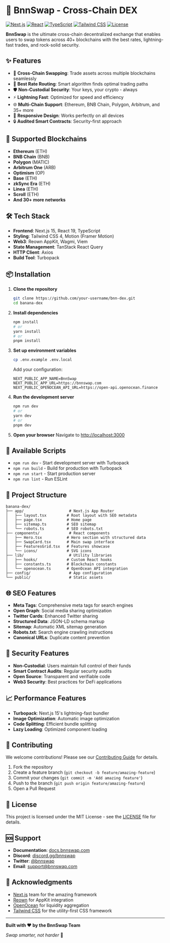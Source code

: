 # 🍌 BnnSwap - Cross-Chain DEX

[![Next.js](https://img.shields.io/badge/Next.js-15.5.0-black)](https://nextjs.org/)
[![React](https://img.shields.io/badge/React-19.1.0-blue)](https://reactjs.org/)
[![TypeScript](https://img.shields.io/badge/TypeScript-5.0-blue)](https://www.typescriptlang.org/)
[![Tailwind CSS](https://img.shields.io/badge/Tailwind_CSS-4.0-blue)](https://tailwindcss.com/)
[![License](https://img.shields.io/badge/License-MIT-green.svg)](LICENSE)

**BnnSwap** is the ultimate cross-chain decentralized exchange that enables users to swap tokens across 40+ blockchains with the best rates, lightning-fast trades, and rock-solid security.

## ✨ Features

- 🔄 **Cross-Chain Swapping**: Trade assets across multiple blockchains seamlessly
- 🎯 **Best Rate Routing**: Smart algorithm finds optimal trading paths
- 🛡️ **Non-Custodial Security**: Your keys, your crypto - always
- ⚡ **Lightning Fast**: Optimized for speed and efficiency
- 🌐 **Multi-Chain Support**: Ethereum, BNB Chain, Polygon, Arbitrum, and 35+ more
- 📱 **Responsive Design**: Works perfectly on all devices
- 🔒 **Audited Smart Contracts**: Security-first approach

## 🚀 Supported Blockchains

- **Ethereum** (ETH)
- **BNB Chain** (BNB)
- **Polygon** (MATIC)
- **Arbitrum One** (ARB)
- **Optimism** (OP)
- **Base** (ETH)
- **zkSync Era** (ETH)
- **Linea** (ETH)
- **Scroll** (ETH)
- **And 30+ more networks**

## 🛠️ Tech Stack

- **Frontend**: Next.js 15, React 19, TypeScript
- **Styling**: Tailwind CSS 4, Motion (Framer Motion)
- **Web3**: Reown AppKit, Wagmi, Viem
- **State Management**: TanStack React Query
- **HTTP Client**: Axios
- **Build Tool**: Turbopack

## 📦 Installation

1. **Clone the repository**
   ```bash
   git clone https://github.com/your-username/bnn-dex.git
   cd banana-dex
   ```

2. **Install dependencies**
   ```bash
   npm install
   # or
   yarn install
   # or
   pnpm install
   ```

3. **Set up environment variables**
   ```bash
   cp .env.example .env.local
   ```
   
   Add your configuration:
   ```env
   NEXT_PUBLIC_APP_NAME=BnnSwap
   NEXT_PUBLIC_APP_URL=https://bnnswap.com
   NEXT_PUBLIC_OPENOCEAN_API_URL=https://open-api.openocean.finance
   ```

4. **Run the development server**
   ```bash
   npm run dev
   # or
   yarn dev
   # or
   pnpm dev
   ```

5. **Open your browser**
   Navigate to [http://localhost:3000](http://localhost:3000)

## 🔧 Available Scripts

- `npm run dev` - Start development server with Turbopack
- `npm run build` - Build for production with Turbopack
- `npm run start` - Start production server
- `npm run lint` - Run ESLint

## 📁 Project Structure

```
banana-dex/
├── app/                    # Next.js App Router
│   ├── layout.tsx         # Root layout with SEO metadata
│   ├── page.tsx           # Home page
│   ├── sitemap.ts         # SEO sitemap
│   └── robots.ts          # SEO robots.txt
├── components/             # React components
│   ├── Hero.tsx           # Hero section with structured data
│   ├── SwapCard.tsx       # Main swap interface
│   ├── FeaturesGrid.tsx   # Features showcase
│   └── icons/             # SVG icons
├── lib/                    # Utility libraries
│   ├── hooks/             # Custom React hooks
│   ├── constants.ts       # Blockchain constants
│   └── openocean.ts       # OpenOcean API integration
├── config/                 # App configuration
└── public/                 # Static assets
```

## 🌐 SEO Features

- **Meta Tags**: Comprehensive meta tags for search engines
- **Open Graph**: Social media sharing optimization
- **Twitter Cards**: Enhanced Twitter sharing
- **Structured Data**: JSON-LD schema markup
- **Sitemap**: Automatic XML sitemap generation
- **Robots.txt**: Search engine crawling instructions
- **Canonical URLs**: Duplicate content prevention

## 🔐 Security Features

- **Non-Custodial**: Users maintain full control of their funds
- **Smart Contract Audits**: Regular security audits
- **Open Source**: Transparent and verifiable code
- **Web3 Security**: Best practices for DeFi applications

## 📈 Performance Features

- **Turbopack**: Next.js 15's lightning-fast bundler
- **Image Optimization**: Automatic image optimization
- **Code Splitting**: Efficient bundle splitting
- **Lazy Loading**: Optimized component loading

## 🤝 Contributing

We welcome contributions! Please see our [Contributing Guide](CONTRIBUTING.md) for details.

1. Fork the repository
2. Create a feature branch (`git checkout -b feature/amazing-feature`)
3. Commit your changes (`git commit -m 'Add amazing feature'`)
4. Push to the branch (`git push origin feature/amazing-feature`)
5. Open a Pull Request

## 📄 License

This project is licensed under the MIT License - see the [LICENSE](LICENSE) file for details.

## 🆘 Support

- **Documentation**: [docs.bnnswap.com](https://docs.bnnswap.com)
- **Discord**: [discord.gg/bnnswap](https://discord.gg/bnnswap)
- **Twitter**: [@bnnswap](https://twitter.com/bnnswap)
- **Email**: support@bnnswap.com

## 🙏 Acknowledgments

- [Next.js](https://nextjs.org/) team for the amazing framework
- [Reown](https://reown.xyz/) for AppKit integration
- [OpenOcean](https://openocean.finance/) for liquidity aggregation
- [Tailwind CSS](https://tailwindcss.com/) for the utility-first CSS framework

---

**Built with ❤️ by the BnnSwap Team**

*Swap smarter, not harder* 🍌
